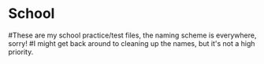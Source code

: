 # School
#These are my school practice/test files, the naming scheme is everywhere, sorry! 
#I might get back around to cleaning up the names, but it's not a high priority.
